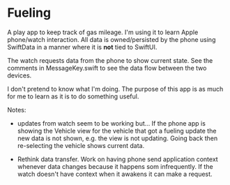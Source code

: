 # Fueling

A play app to keep track of gas mileage.  I'm using it to learn Apple
phone/watch interaction. All data is owned/persisted by the phone using
SwiftData in a manner where it is **not** tied to SwiftUI.

The watch requests data from the phone to show current state. See the comments
in MessageKey.swift to see the data flow between the two devices.

I don't pretend to know what I'm doing.  The purpose of this app is as much
for me to learn as it is to do something useful.

Notes:

- updates from watch seem to be working but...  If the phone app is showing
  the Vehicle view for the vehicle that got a fueling update the new data
  is not shown, e.g. the view is not updating.  Going back then re-selecting
  the vehicle shows current data.

- Rethink data transfer.  Work on having phone send application context
  whenever data changes because it happens som infrequently.  If the watch
  doesn't have context when it awakens it can make a request.
